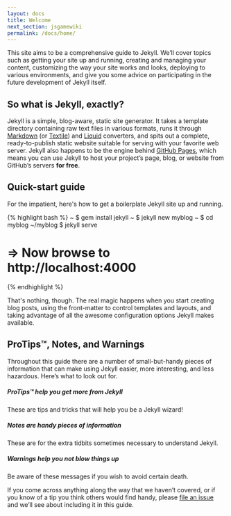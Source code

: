 ```yaml
---
layout: docs
title: Welcome
next_section: jsgamewiki
permalink: /docs/home/
---
```


This site aims to be a comprehensive guide to Jekyll. We’ll cover topics such
as getting your site up and running, creating and managing your content,
customizing the way your site works and looks, deploying to various
environments, and give you some advice on participating in the future
development of Jekyll itself.

## So what is Jekyll, exactly?

Jekyll is a simple, blog-aware, static site generator. It takes a template
directory containing raw text files in various formats, runs it through
[Markdown](http://daringfireball.net/projects/markdown/) (or
[Textile](http://textile.sitemonks.com/)) and
[Liquid](http://wiki.shopify.com/Liquid)
converters, and spits out a complete, ready-to-publish static website suitable
for serving with your favorite web server. Jekyll also happens to be the engine
behind [GitHub Pages](http://pages.github.com), which means you can use Jekyll
to host your project’s page, blog, or website from GitHub’s servers **for
free**.

## Quick-start guide

For the impatient, here's how to get a boilerplate Jekyll site up and running.

{% highlight bash %}
~ $ gem install jekyll
~ $ jekyll new myblog
~ $ cd myblog
~/myblog $ jekyll serve
# => Now browse to http://localhost:4000
{% endhighlight %}

That's nothing, though. The real magic happens when you start creating blog
posts, using the front-matter to control templates and layouts, and taking
advantage of all the awesome configuration options Jekyll makes available.

## ProTips™, Notes, and Warnings

Throughout this guide there are a number of small-but-handy pieces of
information that can make using Jekyll easier, more interesting, and less
hazardous. Here’s what to look out for.

<div class="note">
  <h5>ProTips™ help you get more from Jekyll</h5>
  <p>These are tips and tricks that will help you be a Jekyll wizard!</p>
</div>

<div class="note info">
  <h5>Notes are handy pieces of information</h5>
  <p>These are for the extra tidbits sometimes necessary to understand
     Jekyll.</p>
</div>

<div class="note warning">
  <h5>Warnings help you not blow things up</h5>
  <p>Be aware of these messages if you wish to avoid certain death.</p>
</div>

If you come across anything along the way that we haven’t covered, or if you
know of a tip you think others would find handy, please [file an
issue](https://github.com/mojombo/jekyll/issues/new) and we’ll see about
including it in this guide.
